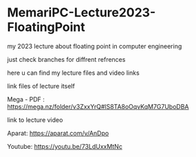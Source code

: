 # MemariPC-Lecture2023-FloatingPoint
my 2023 lecture about floating point in computer engineering

just check branches for diffrent refrences

here u can find my lecture files and video links

link files of lecture itself

Mega - PDF : https://mega.nz/folder/v3ZxxYrQ#lS8TA8oOqvKqM7G7UboDBA


link to lecture video

Aparat: https://aparat.com/v/AnDpo

Youtube: https://youtu.be/73LdUxxMtNc
